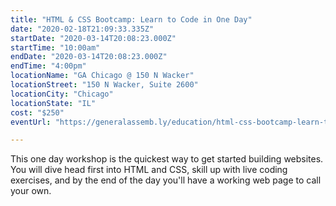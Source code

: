 ```yaml
---
title: "HTML & CSS Bootcamp: Learn to Code in One Day"
date: "2020-02-18T21:09:33.335Z"
startDate: "2020-03-14T20:08:23.000Z"
startTime: "10:00am"
endDate: "2020-03-14T20:08:23.000Z"
endTime: "4:00pm"
locationName: "GA Chicago @ 150 N Wacker"
locationStreet: "150 N Wacker, Suite 2600"
locationCity: "Chicago"
locationState: "IL"
cost: "$250"
eventUrl: "https://generalassemb.ly/education/html-css-bootcamp-learn-to-code-in-one-day/chicago/96009"

---
```


This one day workshop is the quickest way to get started building websites. You will dive head first into HTML and CSS, skill up with live coding exercises, and by the end of the day you'll have a working web page to call your own.

